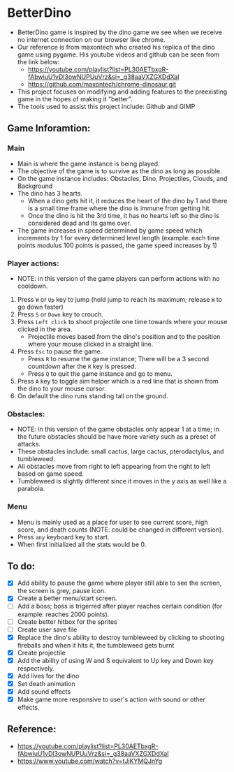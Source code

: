 # BetterDino
- BetterDino game is inspired by the dino game we see when we receive no internet connection on our browser like chrome.
- Our reference is from maxontech who created his replica of the dino game using pygame. His youtube videos and github can be seen from the link below:
    - https://youtube.com/playlist?list=PL30AETbxgR-fAbwiuU1vDl3owNUPUuVrz&si=_g38aaVXZGXDdXaI
    - https://github.com/maxontech/chrome-dinosaur.git
- This project focuses on modifying and adding features to the preexisting game in the hopes of making it "better".
- The tools used to assist this project include: Github and GIMP

## Game Inforamtion:
### Main
- Main is where the game instance is being played.
- The objective of the game is to survive as the dino as long as possible.
- On the game instance includes: Obstacles, Dino, Projectiles, Clouds, and Background
- The dino has 3 hearts.
    - When a dino gets hit it, it reduces the heart of the dino by 1 and there is a small time frame where the dino is immune from getting hit.
    - Once the dino is hit the 3rd time, it has no hearts left so the dino is considered dead and its game over.
- The game increases in speed determined by game speed which increments by 1 for every determined level length (example: each time points modulus 100 points is passed, the game speed increases by 1)
### Player actions:
- NOTE: in this version of the game players can perform actions with no cooldown.
1. Press `W` or `Up` key to jump (hold jump to reach its maximum; release `W` to go down faster)
2. Press `S` or `Down` key to crouch.
3. Press `Left click` to shoot projectile one time towards where your mouse clicked in the area.
    - Projectile moves based from the dino's position and to the position where your mouse clicked in a straight line.
4. Press `Esc` to pause the game.
    - Press `R` to resume the game instance; There will be a 3 second countdown after the `R` key is pressed.
    - Press `Q` to quit the game instance and go to menu.
5. Press `A` key to toggle aim helper which is a red line that is shown from the dino to your mouse cursor.
6. On default the dino runs standing tall on the ground.
### Obstacles:
- NOTE: in this version of the game obstacles only appear 1 at a time; in the future obstacles should be have more variety such as a preset of attacks.
- These obstacles include: small cactus, large cactus, pterodactylus, and tumbleweed.
- All obstacles move from right to left appearing from the right to left based on game speed.
- Tumbleweed is slightly different since it moves in the y axis as well like a parabola.
### Menu
- Menu is mainly used as a place for user to see current score, high score, and death counts (NOTE: could be changed in different version).
- Press `any` keyboard key to start.
- When first initialized all the stats would be 0.

## To do:
- [x] Add ability to pause the game where player still able to see the screen, the screen is grey, pause icon.
- [x] Create a better menu/start screen.
- [ ] Add a boss; boss is trigerred after player reaches certain condition (for example: reaches 2000 points).
- [ ] Create better hitbox for the sprites
- [ ] Create user save file
- [x] Replace the dino's ability to destroy tumbleweed by clicking to shooting fireballs and when it hits it, the tumbleweed gets burnt
- [x] Create projectile
- [x] Add the ability of using W and S equivalent to Up key and Down key respectively.
- [x] Add lives for the dino
- [x] Set death animation
- [x] Add sound effects
- [x] Make game more responsive to user's action with sound or other effects.
## Reference:
- https://youtube.com/playlist?list=PL30AETbxgR-fAbwiuU1vDl3owNUPUuVrz&si=_g38aaVXZGXDdXaI
- https://www.youtube.com/watch?v=tJiKYMQJnYg